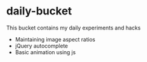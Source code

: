 daily-bucket
============

This bucket contains my daily experiments and hacks

<ul>
<li>Maintaining image aspect ratios</li>
<li>jQuery autocomplete</li>
<li>Basic animation using js</li>
</ul>
